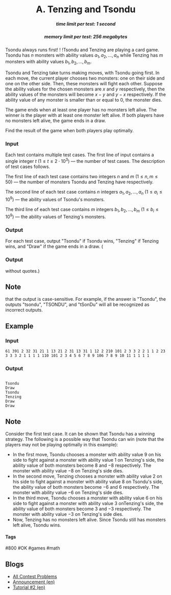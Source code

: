 <h1 style='text-align: center;'> A. Tenzing and Tsondu</h1>

<h5 style='text-align: center;'>time limit per test: 1 second</h5>
<h5 style='text-align: center;'>memory limit per test: 256 megabytes</h5>

Tsondu always runs first! ! !Tsondu and Tenzing are playing a card game. Tsondu has $n$ monsters with ability values $a_1, a_2, \ldots, a_n$ while Tenzing has $m$ monsters with ability values $b_1, b_2, \ldots, b_m$.

Tsondu and Tenzing take turns making moves, with Tsondu going first. In each move, the current player chooses two monsters: one on their side and one on the other side. Then, these monsters will fight each other. Suppose the ability values for the chosen monsters are $x$ and $y$ respectively, then the ability values of the monsters will become $x-y$ and $y-x$ respectively. If the ability value of any monster is smaller than or equal to $0$, the monster dies.

The game ends when at least one player has no monsters left alive. The winner is the player with at least one monster left alive. If both players have no monsters left alive, the game ends in a draw.

Find the result of the game when both players play optimally.

### Input

Each test contains multiple test cases. The first line of input contains a single integer $t$ ($1 \le t \le 2 \cdot 10^3$) — the number of test cases. The description of test cases follows.

The first line of each test case contains two integers $n$ and $m$ ($1 \leq n,m \leq 50$) — the number of monsters Tsondu and Tenzing have respectively.

The second line of each test case contains $n$ integers $a_1,a_2,\ldots,a_n$ $(1 \leq a_i \leq 10^9$) — the ability values of Tsondu's monsters. 

The third line of each test case contains $m$ integers $b_1,b_2,\ldots,b_m$ $(1 \leq b_i \leq 10^9$) — the ability values of Tenzing's monsters. 

### Output

For each test case, output "Tsondu" if Tsondu wins, "Tenzing" if Tenzing wins, and "Draw" if the game ends in a draw. (
### Output

 without quotes.)

## Note

 that the output is case-sensitive. For example, if the answer is "Tsondu", the outputs "tsondu", "TSONDU", and "tSonDu" will all be recognized as incorrect outputs.

## Example

### Input


```text
61 391 2 32 31 21 1 13 21 2 31 13 31 1 12 2 210 101 2 3 3 2 2 1 1 2 23 3 3 3 2 1 1 1 1 110 101 2 3 4 5 6 7 8 9 106 7 8 9 10 11 1 1 1 1
```
### Output

```text

Tsondu
Draw
Tsondu
Tenzing
Draw
Draw

```
## Note

Consider the first test case. It can be shown that Tsondu has a winning strategy. The following is a possible way that Tsondu can win (note that the players may not be playing optimally in this example):

* In the first move, Tsondu chooses a monster with ability value $9$ on his side to fight against a monster with ability value $1$ on Tenzing's side, the ability value of both monsters become $8$ and $-8$ respectively. The monster with ability value $-8$ on Tenzing's side dies.
* In the second move, Tenzing chooses a monster with ability value $2$ on his side to fight against a monster with ability value $8$ on Tsondu's side, the ability value of both monsters become $-6$ and $6$ respectively. The monster with ability value $-6$ on Tenzing's side dies.
* In the third move, Tsondu chooses a monster with ability value $6$ on his side to fight against a monster with ability value $3$ onTenzing's side, the ability value of both monsters become $3$ and $-3$ respectively. The monster with ability value $-3$ on Tenzing's side dies.
* Now, Tenzing has no monsters left alive. Since Tsondu still has monsters left alive, Tsondu wins.


#### Tags 

#800 #OK #games #math 

## Blogs
- [All Contest Problems](../CodeTON_Round_5_(Div._1_+_Div._2,_Rated,_Prizes!).md)
- [Announcement (en)](../blogs/Announcement_(en).md)
- [Tutorial #2 (en)](../blogs/Tutorial_2_(en).md)
